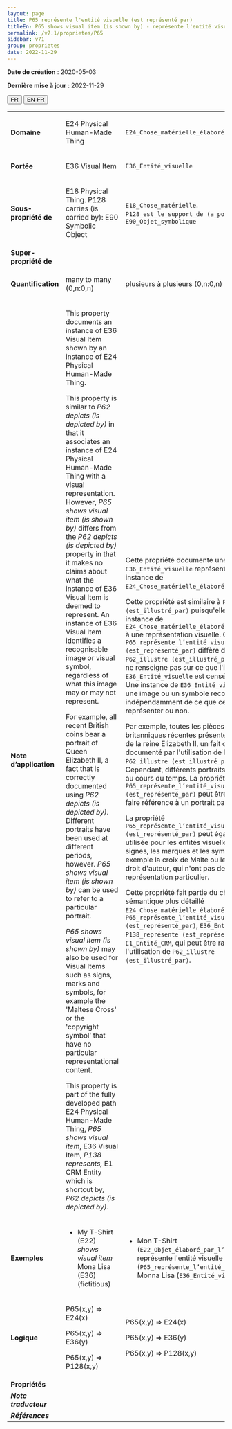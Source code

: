 ```yaml
---
layout: page
title: P65 représente l'entité visuelle (est représenté par)
titleEn: P65 shows visual item (is shown by) - représente l'entité visuelle (est représenté par)
permalink: /v7.1/proprietes/P65
sidebar: v71
group: proprietes
date: 2022-11-29
---
```


**Date de création** : 2020-05-03

**Dernière mise à jour** : 2022-11-29

<div class="lang-buttons">
  <button id="fr" class="activate">FR</button>
  <button id="en-fr">EN-FR</button>
</div>

<table>
				<tbody>
				<tr>
					<td><strong>Domaine</strong></td>
					<td class="en"><p>E24 Physical Human-Made Thing</p>
							</td>
						<td><p><code class="language-plaintext highlighter-rouge">E24_Chose_matérielle_élaborée_par_l’humain</code></p>
							</td>
						</tr>
					<tr>
					<td><strong>Portée</strong></td>
					<td class="en"><p>E36 Visual Item</p>
							</td>
						<td><p><code class="language-plaintext highlighter-rouge">E36_Entité_visuelle</code></p>
							</td>
						</tr>
					<tr>
					<td><strong>Sous-propriété de</strong></td>
					<td class="en"><p>E18 Physical Thing. P128 carries (is carried by): E90 Symbolic Object</p>
							</td>
						<td><p><code class="language-plaintext highlighter-rouge">E18_Chose_matérielle</code>. <code class="language-plaintext highlighter-rouge">P128_est_le_support_de (a_pour_support)</code> : <code class="language-plaintext highlighter-rouge">E90_Objet_symbolique</code></p>
							</td>
						</tr>
					<tr>
					<td><strong>Super-propriété de</strong></td>
					<td class="en"><p></p>
							</td>
						<td><p></p>
							</td>
						</tr>
					<tr>
					<td><strong>Quantification</strong></td>
					<td class="en"><p>many to many (0,n:0,n)</p>
							</td>
						<td><p>plusieurs à plusieurs (0,n:0,n)</p>
							</td>
						</tr>
					<tr>
					<td><strong>Note d’application</strong></td>
					<td class="en"><p>This property documents an instance of E36 Visual Item shown by an instance of E24 Physical Human-Made Thing.<strong></strong></p>
							<p>This property is similar to <em>P62 depicts (is depicted by)</em> in that it associates an instance of E24 Physical Human-Made Thing with a visual representation. However, <em>P65 shows visual item (is shown by)</em> differs from the <em>P62 depicts (is depicted by)</em> property in that it makes no claims about what the instance of E36 Visual Item is deemed to represent. An instance of E36 Visual Item identifies a recognisable image or visual symbol, regardless of what this image may or may not represent.<strong></strong></p>
							<p>For example, all recent British coins bear a portrait of Queen Elizabeth II, a fact that is correctly documented using <em>P62 depicts (is depicted by)</em>. Different portraits have been used at different periods, however. <em>P65 shows visual item (is shown by) </em>can be used to refer to a particular portrait.<strong></strong></p>
							<p><em>P65 shows visual item (is shown by)</em> may also be used for Visual Items such as signs, marks and symbols, for example the 'Maltese Cross' or the 'copyright symbol’ that have no particular representational content. <strong></strong></p>
							<p>This property is part of the fully developed path E24 Physical Human-Made Thing, <em>P65 shows visual item</em>, E36 Visual Item, <em>P138 represents, </em>E1 CRM Entity which is shortcut by<em>, P62</em> <em>depicts (is depicted by)</em>.</p>
							</td>
						<td><p>Cette propriété documente une instance de <code class="language-plaintext highlighter-rouge">E36_Entité_visuelle</code> représentée par une instance de <code class="language-plaintext highlighter-rouge">E24_Chose_matérielle_élaborée_par_l’humain</code>.</p>
							<p>Cette propriété est similaire à <code class="language-plaintext highlighter-rouge">P62_illustre (est_illustré_par)</code> puisqu'elle associe une instance de <code class="language-plaintext highlighter-rouge">E24_Chose_matérielle_élaborée_par_l’humain</code> à une représentation visuelle. Cependant, <code class="language-plaintext highlighter-rouge">P65_représente_l’entité_visuelle (est_représenté_par)</code> diffère de la propriété <code class="language-plaintext highlighter-rouge">P62_illustre (est_illustré_par)</code> puisqu'elle ne renseigne pas sur ce que l'instance de <code class="language-plaintext highlighter-rouge">E36_Entité_visuelle</code> est censée représenter. Une instance de <code class="language-plaintext highlighter-rouge">E36_Entité_visuelle</code> identifie une image ou un symbole reconnaissables, indépendamment de ce que cette image peut représenter ou non. </p>
							<p>Par exemple, toutes les pièces de monnaie britanniques récentes présentent un portrait de la reine Elizabeth II, un fait correctement documenté par l'utilisation de la propriété <code class="language-plaintext highlighter-rouge">P62_illustre (est_illustré_par)</code>. Cependant, différents portraits ont été utilisés au cours du temps. La propriété <code class="language-plaintext highlighter-rouge">P65_représente_l’entité_visuelle (est_représenté_par)</code> peut être utilisée pour faire référence à un portrait particulier.</p>
							<p>La propriété <code class="language-plaintext highlighter-rouge">P65_représente_l’entité_visuelle (est_représenté_par)</code> peut également être utilisée pour les entités visuelles telles que les signes, les marques et les symboles, par exemple la croix de Malte ou le symbole du droit d'auteur, qui n'ont pas de contenu de représentation particulier.</p>
							<p>Cette propriété fait partie du chemin sémantique plus détaillé <code class="language-plaintext highlighter-rouge">E24_Chose_matérielle_élaborée_par_l’humain</code>, <code class="language-plaintext highlighter-rouge">P65_représente_l’entité_visuelle (est_représenté_par)</code>, <code class="language-plaintext highlighter-rouge">E36_Entité_visuelle</code>, <code class="language-plaintext highlighter-rouge">P138_représente (est_représenté_par)</code>, <code class="language-plaintext highlighter-rouge">E1_Entité_CRM</code>, qui peut être raccourci par l'utilisation de <code class="language-plaintext highlighter-rouge">P62_illustre (est_illustré_par)</code>.</p>
							</td>
						</tr>
					<tr>
					<td><strong>Exemples</strong></td>
					<td class="en"><ul><li><p>My T-Shirt (E22)<em> shows visual item</em> Mona Lisa (E36) (fictitious)</p>
							</li>
									</ul></td>
						<td><ul><li><p>Mon T-Shirt (<code class="language-plaintext highlighter-rouge">E22_Objet_élaboré_par_l’humain</code>) représente l'entité visuelle (<code class="language-plaintext highlighter-rouge">P65_représente_l’entité_visuelle</code>) Monna Lisa (<code class="language-plaintext highlighter-rouge">E36_Entité_visuelle</code>) (fictif)</p>
							</li>
									</ul></td>
						</tr>
					<tr>
					<td><strong>Logique</strong></td>
					<td class="en"><p>P65(x,y) ⇒ E24(x)</p>
							<p>P65(x,y) ⇒ E36(y) </p>
							<p>P65(x,y) ⇒ P128(x,y)</p>
							</td>
						<td><p>P65(x,y) ⇒ E24(x)</p>
							<p>P65(x,y) ⇒ E36(y)</p>
							<p>P65(x,y) ⇒ P128(x,y)</p>
							</td>
						</tr>
					<tr>
					<td><strong>Propriétés</strong></td>
					<td class="en"><p></p>
							</td>
						<td><p></p>
							</td>
						</tr>
					<tr>
					<td><strong><em>Note traducteur</em></strong></td>
					<td colspan="2"><p></p>
							</td>
						</tr>
					<tr>
					<td><strong><em>Références</em></strong></td>
					<td colspan="2"><p><em></em></p>
							</td>
						</tr>
					</tbody>
				</table>
				